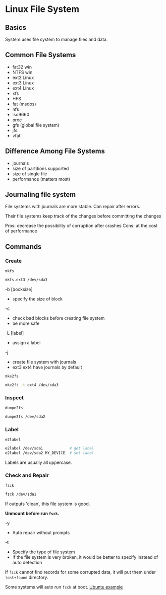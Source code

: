 # Linux File System

## Basics

System uses file system to manage files and data.

## Common File Systems

* fat32 win
* NTFS win
* ext2 Linux
* ext3 Linux
* ext4 Linux
* xfs
* HFS
* fat (msdos)
* nfs
* iso9660
* proc
* gfs (global file system)
* jfs
* vfat

## Difference Among File Systems

* journals
* size of partitions supported
* size of single file
* performance (matters most)

## Journaling file system

File systems with journals are more stable. Can repair after errors.

Their file systems keep track of the changes before committing the changes

Pros: decrease the possibility of corruption after crashes
Cons: at the cost of performance

## Commands

### Create

`mkfs`

```bash
mkfs.ext3 /dev/sda3
```

-b [bocksize] 

* specify the size of block

-c

* check bad blocks before creating file system
* be more safe

-L [label]

* assign a label

-j

* create file system with journals
* ext3 ext4 have journals by default

`mke2fs`

```bash
mke2ft -t ext4 /dev/sda3
```

### Inspect

`dumpe2fs`

```bash
dumpe2fs /dev/sda2
```

### Label

`e2label`

```bash
e2label /dev/sda1            # get label
e2label /dev/sda2 MY_DEVICE  # set label
```

Labels are usually all uppercase.

### Check and Repair

`fsck`

```bash
fsck /dev/sda1
```

If outputs 'clean', this file system is good.

**Unmount before run `fsck`.**

-y

* Auto repair without prompts

-t

* Specify the type of file system
* If the file system is very broken, it would be better to specify instead of auto detection

If `fsck` cannot find records for some corrupted data, it will put them under `lost+found` directory.

Some systems will auto run `fsck` at boot. [Ubuntu example](https://askubuntu.com/questions/26141/how-do-i-find-out-if-there-will-be-a-fsck-during-the-next-boot)